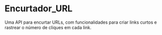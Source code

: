 # Encurtador_URL
Uma API para encurtar URLs, com funcionalidades para criar links curtos e rastrear o número de cliques em cada link.
